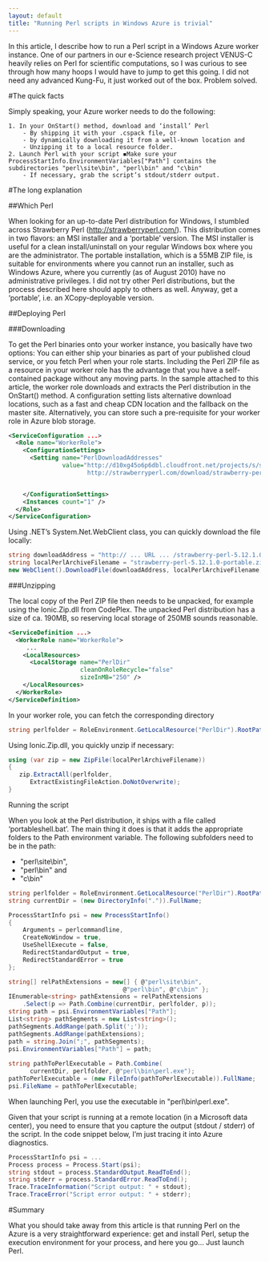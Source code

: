 ```yaml
---
layout: default
title: "Running Perl scripts in Windows Azure is trivial"
---
```



<!--
~~~ruby
puts "Hello world from ruby"
~~~

{% highlight c# linenos %}
string perlfolder = RoleEnvironment.GetLocalResource("PerlDir").RootPath; 
{% endhighlight %}
-->




In this article, I describe how to run a Perl script in a Windows Azure worker instance. One of our partners in our e-Science research project VENUS-C heavily relies on Perl for scientific computations, so I was curious to see through how many hoops I would have to jump to get this going. I did not need any advanced Kung-Fu, it just worked out of the box. Problem solved. 

#The quick facts

Simply speaking, your Azure worker needs to do the following:

	1. In your OnStart() method, download and ‘install’ Perl 
		- By shipping it with your .cspack file, or 
		- by dynamically downloading it from a well-known location and 
		- Unzipping it to a local resource folder. 
	2. Launch Perl with your script ◾Make sure your ProcessStartInfo.EnvironmentVariables["Path"] contains the subdirectories "perl\site\bin", "perl\bin" and "c\bin" 
		- If necessary, grab the script’s stdout/stderr output. 


#The long explanation

##Which Perl

When looking for an up-to-date Perl distribution for Windows, I stumbled across Strawberry Perl (http://strawberryperl.com/). This distribution comes in two flavors: an MSI installer and a ‘portable’ version. The MSI installer is useful for a clean install/uninstall on your regular Windows box where you are the administrator. The portable installation, which is a 55MB ZIP file, is suitable for environments where you cannot run an installer, such as Windows Azure, where you currently (as of August 2010) have no administrative privileges. I did not try other Perl distributions, but the process described here should apply to others as well. Anyway, get a ‘portable’, i.e. an XCopy-deployable version. 

##Deploying Perl

###Downloading

To get the Perl binaries onto your worker instance, you basically have two options: You can either ship your binaries as part of your published cloud service, or you fetch Perl when your role starts. Including the Perl ZIP file as a resource in your worker role has the advantage that you have a self-contained package without any moving parts. In the sample attached to this article, the worker role downloads and extracts the Perl distribution in the OnStart() method. A configuration setting lists alternative download locations, such as a fast and cheap CDN location and the fallback on the master site. Alternatively, you can store such a pre-requisite for your worker role in Azure blob storage. 


```xml
<ServiceConfiguration ...>
  <Role name="WorkerRole">
    <ConfigurationSettings>
      <Setting name="PerlDownloadAddresses" 
               value="http://d10xg45o6p6dbl.cloudfront.net/projects/s/strawberry-perl/strawberry-perl-5.12.1.0-portable.zip 
                      http://strawberryperl.com/download/strawberry-perl-5.12.1.0-portable.zip" />


    </ConfigurationSettings>
    <Instances count="1" />
  </Role>
</ServiceConfiguration>
```

Using .NET’s System.Net.WebClient class, you can quickly download the file locally:

```c#
string downloadAddress = "http:// ... URL ... /strawberry-perl-5.12.1.0-portable.zip";
string localPerlArchiveFilename = "strawberry-perl-5.12.1.0-portable.zip";
new WebClient().DownloadFile(downloadAddress, localPerlArchiveFilename);
```

###Unzipping

The local copy of the Perl ZIP file then needs to be unpacked, for example using the Ionic.Zip.dll from CodePlex. The unpacked Perl distribution has a size of ca. 190MB, so reserving local storage of 250MB sounds reasonable. 

```xml
<ServiceDefinition ...>
  <WorkerRole name="WorkerRole">
     ...
    <LocalResources>
      <LocalStorage name="PerlDir" 
                    cleanOnRoleRecycle="false" 
                    sizeInMB="250" />
    </LocalResources>
  </WorkerRole>
</ServiceDefinition>
```

In your worker role, you can fetch the corresponding directory

```c#
string perlfolder = RoleEnvironment.GetLocalResource("PerlDir").RootPath;
```

Using Ionic.Zip.dll, you quickly unzip if necessary:

```c#
using (var zip = new ZipFile(localPerlArchiveFilename))
{
   zip.ExtractAll(perlfolder, 
      ExtractExistingFileAction.DoNotOverwrite);
}
```




Running the script

When you look at the Perl distribution, it ships with a file called ‘portableshell.bat’. The main thing it does is that it adds the appropriate folders to the Path environment variable. The following subfolders need to be in the path:

- "perl\site\bin", 
- "perl\bin" and 
- "c\bin" 


```c#
string perlfolder = RoleEnvironment.GetLocalResource("PerlDir").RootPath; 
string currentDir = (new DirectoryInfo(".")).FullName; 

ProcessStartInfo psi = new ProcessStartInfo()
{
    Arguments = perlcommandline, 
    CreateNoWindow = true, 
    UseShellExecute = false, 
    RedirectStandardOutput = true, 
    RedirectStandardError = true
}; 

string[] relPathExtensions = new[] { @"perl\site\bin", 
                                @"perl\bin", @"c\bin" }; 
IEnumerable<string> pathExtensions = relPathExtensions
    .Select(p => Path.Combine(currentDir, perlfolder, p)); 
string path = psi.EnvironmentVariables["Path"]; 
List<string> pathSegments = new List<string>(); 
pathSegments.AddRange(path.Split(';')); 
pathSegments.AddRange(pathExtensions); 
path = string.Join(";", pathSegments); 
psi.EnvironmentVariables["Path"] = path;
    
string pathToPerlExecutable = Path.Combine(
      currentDir, perlfolder, @"perl\bin\perl.exe"); 
pathToPerlExecutable = (new FileInfo(pathToPerlExecutable)).FullName;
psi.FileName = pathToPerlExecutable;
```

When launching Perl, you use the executable in "perl\bin\perl.exe". 

Given that your script is running at a remote location (in a Microsoft data center), you need to ensure that you capture the output (stdout / stderr) of the script. In the code snippet below, I’m just tracing it into Azure diagnostics.

```c#
ProcessStartInfo psi = ...
Process process = Process.Start(psi);
string stdout = process.StandardOutput.ReadToEnd();
string stderr = process.StandardError.ReadToEnd();
Trace.TraceInformation("Script output: " + stdout);
Trace.TraceError("Script error output: " + stderr);
```

#Summary

What you should take away from this article is that running Perl on the Azure is a very straightforward experience: get and install Perl, setup the execution environment for your process, and here you go… Just launch Perl. 

